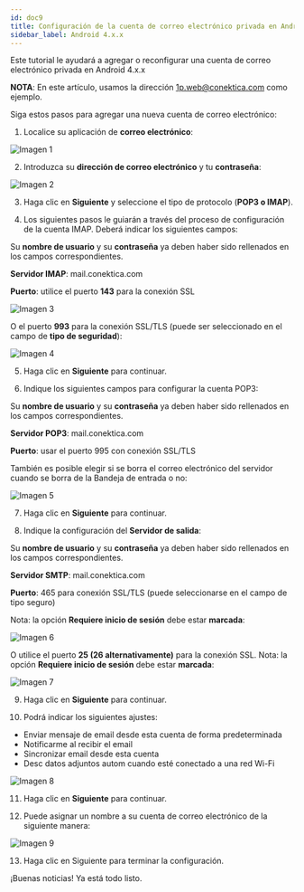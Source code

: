 ```yaml
---
id: doc9
title: Configuración de la cuenta de correo electrónico privada en Android 4.x.x
sidebar_label: Android 4.x.x
---
```

Este tutorial le ayudará a agregar o reconfigurar una cuenta de correo electrónico privada en Android 4.x.x

**NOTA**: En este artículo, usamos la dirección 1p.web@conektica.com como ejemplo. 

Siga estos pasos para agregar una nueva cuenta de correo electrónico:


1. Localice su aplicación de **correo electrónico**:

![Imagen 1](https://raw.githubusercontent.com/adanuriplata/cnk-external-doku/master/static/img/Android4.x.x/1Q.jpeg)


2. Introduzca su **dirección de correo electrónico** y tu **contraseña**: 

![Imagen 2](https://raw.githubusercontent.com/adanuriplata/cnk-external-doku/master/static/img/Android4.x.x/2Q.jpeg)

3. Haga clic en **Siguiente** y seleccione el tipo de protocolo (**POP3 o IMAP**). 

4. Los siguientes pasos le guiarán a través del proceso de configuración de la cuenta IMAP.
Deberá indicar los siguientes campos: 

Su **nombre de usuario** y su **contraseña** ya deben haber sido rellenados en los campos correspondientes. 

**Servidor IMAP**: mail.conektica.com 

**Puerto**: utilice el puerto **143** para la conexión SSL 

![Imagen 3](https://raw.githubusercontent.com/adanuriplata/cnk-external-doku/master/static/img/Android4.x.x/Extra1.png)

O el puerto **993** para la conexión SSL/TLS (puede ser seleccionado en el campo de **tipo de seguridad**):

![Imagen 4](https://raw.githubusercontent.com/adanuriplata/cnk-external-doku/master/static/img/Android4.x.x/Extra2.png)

5. Haga clic en **Siguiente** para continuar. 

6. Indique los siguientes campos para configurar la cuenta POP3: 

Su **nombre de usuario** y su **contraseña** ya deben haber sido rellenados en los campos correspondientes. 

**Servidor POP3**: mail.conektica.com 

**Puerto**: usar el puerto 995 con conexión SSL/TLS 

También es posible elegir si se borra el correo electrónico del servidor cuando se borra de la Bandeja de entrada o no:

![Imagen 5](https://raw.githubusercontent.com/adanuriplata/cnk-external-doku/master/static/img/Android4.x.x/5W.png)

7. Haga clic en **Siguiente** para continuar. 

8. Indique la configuración del **Servidor de salida**: 

Su **nombre de usuario** y su **contraseña** ya deben haber sido rellenados en los campos correspondientes. 

**Servidor SMTP**: mail.conektica.com 

**Puerto**: 465 para conexión SSL/TLS (puede seleccionarse en el campo de tipo seguro) 

Nota: la opción **Requiere inicio de sesión** debe estar **marcada**: 

![Imagen 6](https://raw.githubusercontent.com/adanuriplata/cnk-external-doku/master/static/img/Android4.x.x/6Q.jpeg)

O utilice el puerto **25 (26 alternativamente)** para la conexión SSL. 
Nota: la opción **Requiere inicio de sesión** debe estar **marcada**:

![Imagen 7](https://raw.githubusercontent.com/adanuriplata/cnk-external-doku/master/static/img/Android4.x.x/7Q.jpeg)

9. Haga clic en **Siguiente** para continuar. 

10. Podrá indicar los siguientes ajustes: 

- Enviar mensaje de email desde esta cuenta de forma predeterminada
- Notificarme al recibir el email
- Sincronizar email desde esta cuenta
- Desc datos adjuntos autom cuando esté conectado a una red Wi-Fi

![Imagen 8](https://raw.githubusercontent.com/adanuriplata/cnk-external-doku/master/static/img/Android4.x.x/8Q.jpeg)

11. Haga clic en **Siguiente** para continuar. 

12. Puede asignar un nombre a su cuenta de correo electrónico de la siguiente manera: 

![Imagen 9](https://raw.githubusercontent.com/adanuriplata/cnk-external-doku/master/static/img/Android4.x.x/9Q.jpeg)

13. Haga clic en Siguiente para terminar la configuración. 

¡Buenas noticias! Ya está todo listo. 